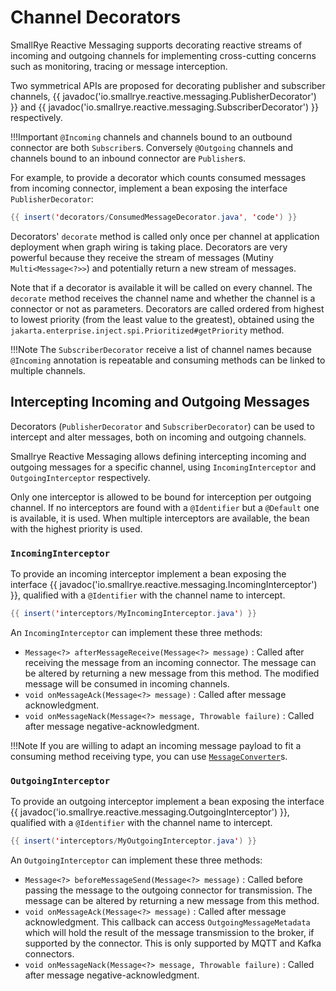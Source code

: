# Channel Decorators

SmallRye Reactive Messaging supports decorating reactive streams
of incoming and outgoing channels for implementing cross-cutting
concerns such as monitoring, tracing or message interception.

Two symmetrical APIs are proposed for decorating publisher and subscriber channels,
{{ javadoc('io.smallrye.reactive.messaging.PublisherDecorator') }}
and {{ javadoc('io.smallrye.reactive.messaging.SubscriberDecorator') }} respectively.

!!!Important
    `@Incoming` channels and channels bound to an outbound connector are both `Subscriber`s.
    Conversely `@Outgoing` channels and channels bound to an inbound connector are `Publisher`s.

For example, to provide a decorator which counts consumed messages from incoming connector,
implement a bean exposing the interface `PublisherDecorator`:

``` java
{{ insert('decorators/ConsumedMessageDecorator.java', 'code') }}
```

Decorators' `decorate` method is called only once per channel at application deployment when graph wiring is taking place.
Decorators are very powerful because they receive the stream of messages (Mutiny `Multi<Message<?>>`)
and potentially return a new stream of messages.

Note that if a decorator is available it will be called on every channel.
The `decorate` method receives the channel name and whether the channel is a connector or not as parameters.
Decorators are called ordered from highest to lowest priority (from the least value to the greatest),
obtained using the `jakarta.enterprise.inject.spi.Prioritized#getPriority` method.

!!!Note
    The `SubscriberDecorator` receive a list of channel names because `@Incoming` annotation is repeatable
    and consuming methods can be linked to multiple channels.

## Intercepting Incoming and Outgoing Messages

Decorators (`PublisherDecorator` and `SubscriberDecorator`) can be used to intercept and alter messages, both on incoming and outgoing channels.

Smallrye Reactive Messaging allows defining intercepting incoming and outgoing messages for a specific channel, using
`IncomingInterceptor` and `OutgoingInterceptor` respectively.

Only one interceptor is allowed to be bound for interception per outgoing channel.
If no interceptors are found with a `@Identifier` but a `@Default` one is available, it is used.
When multiple interceptors are available, the bean with the highest priority is used.

### `IncomingInterceptor`

To provide an incoming interceptor implement a bean exposing the interface {{ javadoc('io.smallrye.reactive.messaging.IncomingInterceptor') }}, qualified with a `@Identifier` with the channel name to intercept.

``` java
{{ insert('interceptors/MyIncomingInterceptor.java') }}
```

An `IncomingInterceptor` can implement these three methods:

- `Message<?> afterMessageReceive(Message<?> message)` : Called after receiving the message from an incoming connector.
  The message can be altered by returning a new message from this method. The modified message will be consumed in incoming channels.
- `void onMessageAck(Message<?> message)` : Called after message acknowledgment.
- `void onMessageNack(Message<?> message, Throwable failure)` : Called after message negative-acknowledgment.

!!!Note
    If you are willing to adapt an incoming message payload to fit a consuming method receiving type,
    you can use [`MessageConverter`](./converters.md)s.

### `OutgoingInterceptor`

To provide an outgoing interceptor implement a bean exposing the interface {{ javadoc('io.smallrye.reactive.messaging.OutgoingInterceptor') }}, qualified with a `@Identifier` with the channel name to intercept.

``` java
{{ insert('interceptors/MyOutgoingInterceptor.java') }}
```

An `OutgoingInterceptor` can implement these three methods:

- `Message<?> beforeMessageSend(Message<?> message)` : Called before passing the message to the outgoing connector for transmission.
The message can be altered by returning a new message from this method.
- `void onMessageAck(Message<?> message)` : Called after message acknowledgment.
This callback can access `OutgoingMessageMetadata` which will hold the result of the message transmission to the broker, if supported by the connector. This is only supported by MQTT and Kafka connectors.
- `void onMessageNack(Message<?> message, Throwable failure)` : Called after message negative-acknowledgment.
